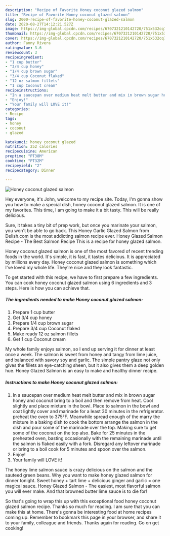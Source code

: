 ```yaml
---
description: "Recipe of Favorite Honey coconut glazed salmon"
title: "Recipe of Favorite Honey coconut glazed salmon"
slug: 2000-recipe-of-favorite-honey-coconut-glazed-salmon
date: 2020-08-27T14:12:21.527Z
image: https://img-global.cpcdn.com/recipes/6707321210142720/751x532cq70/honey-coconut-glazed-salmon-recipe-main-photo.jpg
thumbnail: https://img-global.cpcdn.com/recipes/6707321210142720/751x532cq70/honey-coconut-glazed-salmon-recipe-main-photo.jpg
cover: https://img-global.cpcdn.com/recipes/6707321210142720/751x532cq70/honey-coconut-glazed-salmon-recipe-main-photo.jpg
author: Fanny Rivera
ratingvalue: 3.6
reviewcount: 3
recipeingredient:
- "1 cup butter"
- "3/4 cup honey"
- "1/4 cup brown sugar"
- "3/4 cup Coconut flaked"
- "12 oz salmon fillets"
- "1 cup Coconut cream"
recipeinstructions:
- "In a saucepan over medium heat melt butter and mix in brown sugar honey and coconut bring to a boil and then remove from heat. Cool slightly and place mixture in the bowl. Place to salmon in the bowl and coat lightly cover and marinade for a least 30 minutes in the refrigerator.                                                  preheat the oven to 375°F. Meanwhile spread enough of the marry the mixture in a baking dish to cook the bottom arrange the salmon in the dish and pour some of the marinade over the top.  Making sure to get some of the coconut on the top also.  Bake for 25 minutes in the preheated oven, basting occasionally with the remaining marinade until the salmon is flaked easily with a fork. Disregard any leftover marinade or bring to a boil cook for 5 minutes and spoon over the salmon."
- "Enjoy!"
- "Your family will LOVE it!"
categories:
- Recipe
tags:
- honey
- coconut
- glazed

katakunci: honey coconut glazed 
nutrition: 252 calories
recipecuisine: American
preptime: "PT38M"
cooktime: "PT32M"
recipeyield: "2"
recipecategory: Dinner

---
```



![Honey coconut glazed salmon](https://img-global.cpcdn.com/recipes/6707321210142720/751x532cq70/honey-coconut-glazed-salmon-recipe-main-photo.jpg)

Hey everyone, it's John, welcome to my recipe site. Today, I'm gonna show you how to make a special dish, honey coconut glazed salmon. It is one of my favorites. This time, I am going to make it a bit tasty. This will be really delicious.

Sure, it takes a tiny bit of prep work, but once you marinate your salmon, you won&#39;t be able to go back. This Honey Garlic Glazed Salmon from Delish.com is the most addicting salmon recipe ever. Honey Glazed Salmon Recipe - The Best Salmon Recipe This is a recipe for honey glazed salmon.

Honey coconut glazed salmon is one of the most favored of recent trending foods in the world. It's simple, it is fast, it tastes delicious. It is appreciated by millions every day. Honey coconut glazed salmon is something which I've loved my whole life. They're nice and they look fantastic.


To get started with this recipe, we have to first prepare a few ingredients. You can cook honey coconut glazed salmon using 6 ingredients and 3 steps. Here is how you can achieve that.

<!--inarticleads1-->

##### The ingredients needed to make Honey coconut glazed salmon:

1. Prepare 1 cup butter
1. Get 3/4 cup honey
1. Prepare 1/4 cup brown sugar
1. Prepare 3/4 cup Coconut flaked
1. Make ready 12 oz salmon fillets
1. Get 1 cup Coconut cream


My whole family enjoys salmon, so I end up serving it for dinner at least once a week. The salmon is sweet from honey and tangy from lime juice, and balanced with savory soy and garlic. The simple pantry glaze not only gives the fillets an eye-catching sheen, but it also gives them a deep golden hue. Honey Glazed Salmon is an easy to make and healthy dinner recipe. 

<!--inarticleads2-->

##### Instructions to make Honey coconut glazed salmon:

1. In a saucepan over medium heat melt butter and mix in brown sugar honey and coconut bring to a boil and then remove from heat. Cool slightly and place mixture in the bowl. Place to salmon in the bowl and coat lightly cover and marinade for a least 30 minutes in the refrigerator.                                                  preheat the oven to 375°F. Meanwhile spread enough of the marry the mixture in a baking dish to cook the bottom arrange the salmon in the dish and pour some of the marinade over the top.  Making sure to get some of the coconut on the top also.  Bake for 25 minutes in the preheated oven, basting occasionally with the remaining marinade until the salmon is flaked easily with a fork. Disregard any leftover marinade or bring to a boil cook for 5 minutes and spoon over the salmon.
1. Enjoy!
1. Your family will LOVE it!


The honey lime salmon sauce is crazy delicious on the salmon and the sauteed green beans. Why you want to make honey glazed salmon for dinner tonight. Sweet honey + tart lime + delicious ginger and garlic = one magical sauce. Honey Glazed Salmon - The easiest, most flavorful salmon you will ever make. And that browned butter lime sauce is to die for! 

So that's going to wrap this up with this exceptional food honey coconut glazed salmon recipe. Thanks so much for reading. I am sure that you can make this at home. There's gonna be interesting food at home recipes coming up. Remember to bookmark this page in your browser, and share it to your family, colleague and friends. Thanks again for reading. Go on get cooking!
